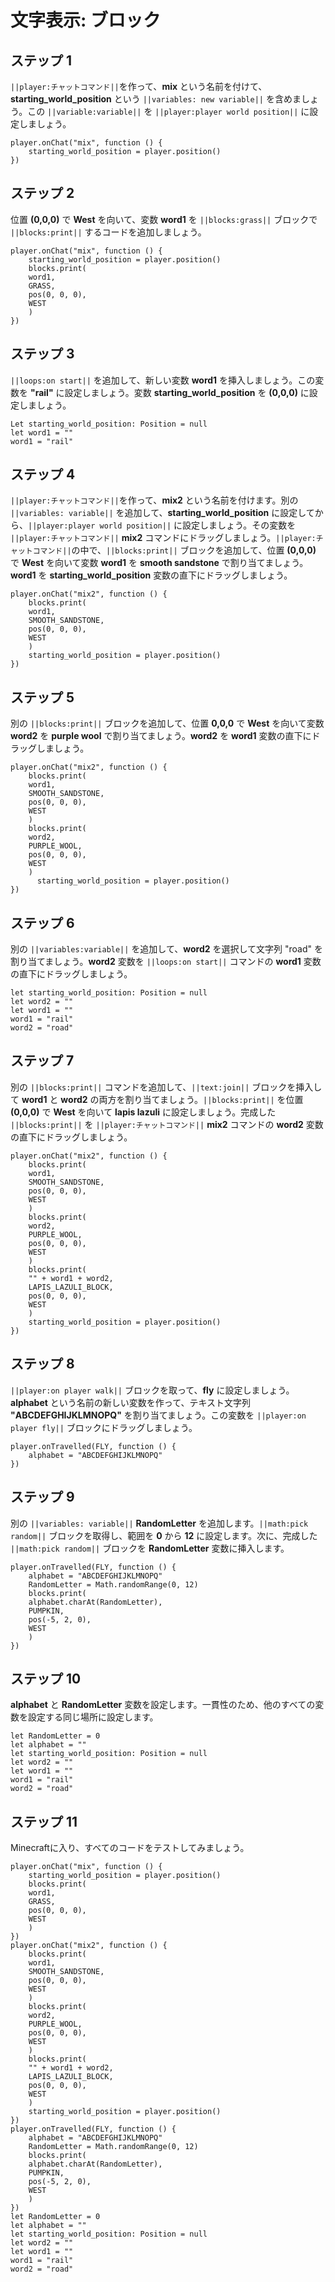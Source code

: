 # 文字表示: ブロック

## ステップ 1
``||player:チャットコマンド||``を作って、**mix** という名前を付けて、**starting_world_position** という ``||variables: new variable||`` を含めましょう。この ``||variable:variable||`` を ``||player:player world position||`` に設定しましょう。

```blocks
player.onChat("mix", function () {
    starting_world_position = player.position()
})
```

## ステップ 2

位置 **(0,0,0)** で **West** を向いて、変数 **word1** を ``||blocks:grass||`` ブロックで ``||blocks:print||`` するコードを追加しましょう。

```blocks
player.onChat("mix", function () {
    starting_world_position = player.position()
    blocks.print(
    word1,
    GRASS,
    pos(0, 0, 0),
    WEST
    )
})
```

## ステップ 3

``||loops:on start||`` を追加して、新しい変数 **word1** を挿入しましょう。この変数を **"rail"** に設定しましょう。変数 **starting_world_position** を **(0,0,0)** に設定しましょう。

```blocks
Let starting_world_position: Position = null
let word1 = ""
word1 = "rail"
```

## ステップ 4

``||player:チャットコマンド||``を作って、**mix2** という名前を付けます。別の ``||variables: variable||`` を追加して、**starting_world_position** に設定してから、``||player:player world position||`` に設定しましょう。その変数を ``||player:チャットコマンド||`` **mix2** コマンドにドラッグしましょう。``||player:チャットコマンド||``の中で、``||blocks:print||`` ブロックを追加して、位置 **(0,0,0)** で **West** を向いて変数 **word1** を **smooth sandstone** で割り当てましょう。**word1** を **starting_world_position** 変数の直下にドラッグしましょう。

```blocks
player.onChat("mix2", function () {
    blocks.print(
    word1,
    SMOOTH_SANDSTONE,
    pos(0, 0, 0),
    WEST
    )
    starting_world_position = player.position()
})
```

## ステップ 5

別の ``||blocks:print||`` ブロックを追加して、位置 **0,0,0** で **West** を向いて変数 **word2** を **purple wool** で割り当てましょう。**word2** を **word1** 変数の直下にドラッグしましょう。

```blocks
player.onChat("mix2", function () {
    blocks.print(
    word1,
    SMOOTH_SANDSTONE,
    pos(0, 0, 0),
    WEST
    )
    blocks.print(
    word2,
    PURPLE_WOOL,
    pos(0, 0, 0),
    WEST
    )
      starting_world_position = player.position()
})
```

## ステップ 6

別の ``||variables:variable||`` を追加して、**word2** を選択して文字列 "road" を割り当てましょう。**word2** 変数を ``||loops:on start||`` コマンドの **word1** 変数の直下にドラッグしましょう。

```blocks
let starting_world_position: Position = null
let word2 = ""
let word1 = ""
word1 = "rail"
word2 = "road"
```

## ステップ 7

別の ``||blocks:print||`` コマンドを追加して、``||text:join||`` ブロックを挿入して **word1** と **word2** の両方を割り当てましょう。``||blocks:print||`` を位置 **(0,0,0)** で **West** を向いて **lapis lazuli** に設定しましょう。完成した ``||blocks:print||`` を ``||player:チャットコマンド||`` **mix2** コマンドの **word2** 変数の直下にドラッグしましょう。

```blocks
player.onChat("mix2", function () {
    blocks.print(
    word1,
    SMOOTH_SANDSTONE,
    pos(0, 0, 0),
    WEST
    )
    blocks.print(
    word2,
    PURPLE_WOOL,
    pos(0, 0, 0),
    WEST
    )
    blocks.print(
    "" + word1 + word2,
    LAPIS_LAZULI_BLOCK,
    pos(0, 0, 0),
    WEST
    )
    starting_world_position = player.position()
})
```

## ステップ 8

``||player:on player walk||`` ブロックを取って、**fly** に設定しましょう。**alphabet** という名前の新しい変数を作って、テキスト文字列 **"ABCDEFGHIJKLMNOPQ"** を割り当てましょう。この変数を ``||player:on player fly||`` ブロックにドラッグしましょう。

```blocks
player.onTravelled(FLY, function () {
    alphabet = "ABCDEFGHIJKLMNOPQ"
})
```

## ステップ 9

別の ``||variables: variable||`` **RandomLetter** を追加します。``||math:pick random||`` ブロックを取得し、範囲を **0** から **12** に設定します。次に、完成した ``||math:pick random||`` ブロックを **RandomLetter** 変数に挿入します。


```blocks
player.onTravelled(FLY, function () {
    alphabet = "ABCDEFGHIJKLMNOPQ"
    RandomLetter = Math.randomRange(0, 12)
    blocks.print(
    alphabet.charAt(RandomLetter),
    PUMPKIN,
    pos(-5, 2, 0),
    WEST
    )
})
```

## ステップ 10

**alphabet** と **RandomLetter** 変数を設定します。一貫性のため、他のすべての変数を設定する同じ場所に設定します。

```blocks
let RandomLetter = 0
let alphabet = ""
let starting_world_position: Position = null
let word2 = ""
let word1 = ""
word1 = "rail"
word2 = "road"
```

## ステップ 11

Minecraftに入り、すべてのコードをテストしてみましょう。

```blocks
player.onChat("mix", function () {
    starting_world_position = player.position()
    blocks.print(
    word1,
    GRASS,
    pos(0, 0, 0),
    WEST
    )
})
player.onChat("mix2", function () {
    blocks.print(
    word1,
    SMOOTH_SANDSTONE,
    pos(0, 0, 0),
    WEST
    )
    blocks.print(
    word2,
    PURPLE_WOOL,
    pos(0, 0, 0),
    WEST
    )
    blocks.print(
    "" + word1 + word2,
    LAPIS_LAZULI_BLOCK,
    pos(0, 0, 0),
    WEST
    )
    starting_world_position = player.position()
})
player.onTravelled(FLY, function () {
    alphabet = "ABCDEFGHIJKLMNOPQ"
    RandomLetter = Math.randomRange(0, 12)
    blocks.print(
    alphabet.charAt(RandomLetter),
    PUMPKIN,
    pos(-5, 2, 0),
    WEST
    )
})
let RandomLetter = 0
let alphabet = ""
let starting_world_position: Position = null
let word2 = ""
let word1 = ""
word1 = "rail"
word2 = "road"
```